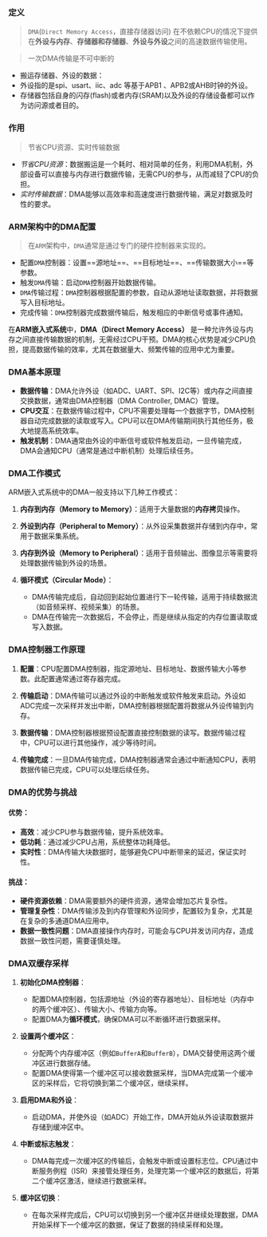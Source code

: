 ### 定义
> `DMA`(`Direct Memory Access`，直接存储器访问) 在不依赖CPU的情况下提供在**外设与内存**、**存储器和存储器**、**外设与外设**之间的高速数据传输使用。

> 一次DMA传输是不可中断的

- 搬运存储器、外设的数据：
- 外设指的是spi、usart、iic、adc 等基于APB1 、APB2或AHB时钟的外设。
- 存储器包括自身的闪存(flash)或者内存(SRAM)以及外设的存储设备都可以作为访问源或者目的。
### 作用
> 节省CPU资源、实时传输数据

- *节省CPU资源*：数据搬运是一个耗时、相对简单的任务，利用DMA机制，外部设备可以直接与内存进行数据传输，无需CPU的参与，从而减轻了CPU的负担。
- *实时传输数据*：DMA能够以高效率和高速度进行数据传输，满足对数据及时性的要求。
### ARM架构中的DMA配置
> 在`ARM`架构中，`DMA`通常是通过专门的硬件控制器来实现的。

- 配置`DMA`控制器：设置==源地址==、==目标地址==、==传输数据大小==等参数。
- 触发`DMA`传输：启动`DMA`控制器开始数据传输。
- `DMA`传输过程：`DMA`控制器根据配置的参数，自动从源地址读取数据，并将数据写入目标地址。
- 完成传输：`DMA`控制器完成数据传输后，触发相应的中断信号或事件通知。

在**ARM嵌入式系统**中，**DMA（Direct Memory Access）** 是一种允许外设与内存之间直接传输数据的机制，无需经过CPU干预。DMA的核心优势是减少CPU负担，提高数据传输的效率，尤其在数据量大、频繁传输的应用中尤为重要。
### DMA基本原理
- **数据传输**：DMA允许外设（如ADC、UART、SPI、I2C等）或内存之间直接交换数据，通常由DMA控制器（DMA Controller, DMAC）管理。
- **CPU交互**：在数据传输过程中，CPU不需要处理每一个数据字节，DMA控制器自动完成数据的读取或写入。CPU可以在DMA传输期间执行其他任务，极大地提高系统效率。
- **触发机制**：DMA通常由外设的中断信号或软件触发启动，一旦传输完成，DMA会通知CPU（通常是通过中断机制）处理后续任务。
### DMA工作模式
ARM嵌入式系统中的DMA一般支持以下几种工作模式：

1. **内存到内存（Memory to Memory）**：适用于大量数据的**内存拷贝**操作。

2. **外设到内存（Peripheral to Memory）**：从外设采集数据并存储到内存中，常用于数据采集系统。

3. **内存到外设（Memory to Peripheral）**：适用于音频输出、图像显示等需要将处理数据传输到外设的场景。

4. **循环模式（Circular Mode）**：
   - DMA传输完成后，自动回到起始位置进行下一轮传输，适用于持续数据流（如音频采样、视频采集）的场景。
   - DMA在传输完一次数据后，不会停止，而是继续从指定的内存位置读取或写入数据。
### DMA控制器工作原理

1. **配置**：CPU配置DMA控制器，指定源地址、目标地址、数据传输大小等参数。此配置通常通过寄存器完成。
   
2. **传输启动**：DMA传输可以通过外设的中断触发或软件触发来启动。外设如ADC完成一次采样并发出中断，DMA控制器根据配置将数据从外设传输到内存。
   
3. **数据传输**：DMA控制器根据预设配置直接控制数据的读写。数据传输过程中，CPU可以进行其他操作，减少等待时间。
   
4. **传输完成**：一旦DMA传输完成，DMA控制器通常会通过中断通知CPU，表明数据传输已完成，CPU可以处理后续任务。
### DMA的优势与挑战

#### **优势**：
- **高效**：减少CPU参与数据传输，提升系统效率。
- **低功耗**：通过减少CPU占用，系统整体功耗降低。
- **实时性**：DMA传输大块数据时，能够避免CPU中断带来的延迟，保证实时性。
#### **挑战**：
- **硬件资源依赖**：DMA需要额外的硬件资源，通常会增加芯片复杂性。
- **管理复杂性**：DMA传输涉及到内存管理和外设同步，配置较为复杂，尤其是在复杂的多通道DMA应用中。
- **数据一致性问题**：DMA直接操作内存时，可能会与CPU并发访问内存，造成数据一致性问题，需要谨慎处理。
### DMA双缓存采样

1. **初始化DMA控制器**：
    
    - 配置DMA控制器，包括源地址（外设的寄存器地址）、目标地址（内存中的两个缓冲区）、传输大小、传输方向等。
    - 配置DMA为**循环模式**，确保DMA可以不断循环进行数据采样。
2. **设置两个缓冲区**：
    
    - 分配两个内存缓冲区（例如`BufferA`和`BufferB`），DMA交替使用这两个缓冲区进行数据存储。
    - 配置DMA使得第一个缓冲区可以接收数据采样，当DMA完成第一个缓冲区的采样后，它将切换到第二个缓冲区，继续采样。
3. **启用DMA和外设**：
    
    - 启动DMA，并使外设（如ADC）开始工作，DMA开始从外设读取数据并存储到缓冲区中。
4. **中断或标志触发**：
    
    - DMA每完成一次缓冲区的传输后，会触发中断或设置标志位。CPU通过中断服务例程（ISR）来接管处理任务，处理完第一个缓冲区的数据后，将第二个缓冲区激活，继续进行数据采样。
5. **缓冲区切换**：
    
    - 在每次采样完成后，CPU可以切换到另一个缓冲区并继续处理数据，DMA开始采样下一个缓冲区的数据，保证了数据的持续采样和处理。